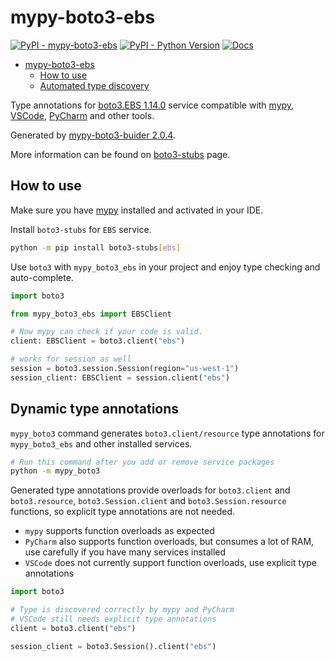 # mypy-boto3-ebs

[![PyPI - mypy-boto3-ebs](https://img.shields.io/pypi/v/mypy-boto3-ebs.svg?color=blue)](https://pypi.org/project/mypy-boto3-ebs)
[![PyPI - Python Version](https://img.shields.io/pypi/pyversions/mypy-boto3-ebs.svg?color=blue)](https://pypi.org/project/mypy-boto3-ebs)
[![Docs](https://img.shields.io/readthedocs/mypy-boto3-builder.svg?color=blue)](https://mypy-boto3-builder.readthedocs.io/)

- [mypy-boto3-ebs](#mypy-boto3-ebs)
  - [How to use](#how-to-use)
  - [Automated type discovery](#automated-type-discovery)

Type annotations for
[boto3.EBS 1.14.0](https://boto3.amazonaws.com/v1/documentation/api/1.14.0/reference/services/ebs.html#EBS) service
compatible with [mypy](https://github.com/python/mypy), [VSCode](https://code.visualstudio.com/),
[PyCharm](https://www.jetbrains.com/pycharm/) and other tools.

Generated by [mypy-boto3-buider 2.0.4](https://github.com/vemel/mypy_boto3_builder).

More information can be found on [boto3-stubs](https://pypi.org/project/boto3-stubs/) page.

## How to use

Make sure you have [mypy](https://github.com/python/mypy) installed and activated in your IDE.

Install `boto3-stubs` for `EBS` service.

```bash
python -m pip install boto3-stubs[ebs]
```

Use `boto3` with `mypy_boto3_ebs` in your project and enjoy type checking and auto-complete.

```python
import boto3

from mypy_boto3_ebs import EBSClient

# Now mypy can check if your code is valid.
client: EBSClient = boto3.client("ebs")

# works for session as well
session = boto3.session.Session(region="us-west-1")
session_client: EBSClient = session.client("ebs")

```

## Dynamic type annotations

`mypy_boto3` command generates `boto3.client/resource` type annotations for
`mypy_boto3_ebs` and other installed services.

```bash
# Run this command after you add or remove service packages
python -m mypy_boto3
```

Generated type annotations provide overloads for `boto3.client` and `boto3.resource`,
`boto3.Session.client` and `boto3.Session.resource` functions,
so explicit type annotations are not needed.

- `mypy` supports function overloads as expected
- `PyCharm` also supports function overloads, but consumes a lot of RAM, use carefully if you have many services installed
- `VSCode` does not currently support function overloads, use explicit type annotations

```python
import boto3

# Type is discovered correctly by mypy and PyCharm
# VSCode still needs explicit type annotations
client = boto3.client("ebs")

session_client = boto3.Session().client("ebs")
```
